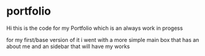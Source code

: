 # portfolio
Hi this is the code for my Portfolio which is an always work in progess

for my first/base version of it i went with a more simple main box that has an about me and an sidebar that will have my works
